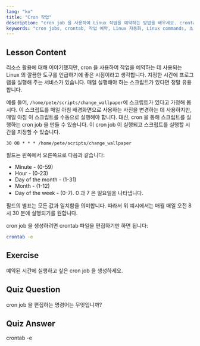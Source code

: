 ```yaml
---
lang: "ko"
title: "Cron 작업"
description: "cron job 을 사용하여 Linux 작업을 예약하는 방법을 배우세요. crontab 구문을 이해하고 일상적인 작업을 위한 스크립트를 자동화하세요. 이 초보자 친화적인 가이드로 시작하세요!"
keywords: "cron jobs, crontab, 작업 예약, Linux 자동화, Linux commands, 초보자 Linux, Linux tutorial, crontab -e"
---
```


## Lesson Content

리소스 활용에 대해 이야기했지만, cron 을 사용하여 작업을 예약하는 데 사용되는 Linux 의 깔끔한 도구를 언급하기에 좋은 시점이라고 생각합니다. 지정한 시간에 프로그램을 실행해 주는 서비스가 있습니다. 매일 실행해야 하는 스크립트가 있다면 정말 유용합니다.

예를 들어, `/home/pete/scripts/change_wallpaper`에 스크립트가 있다고 가정해 봅시다. 이 스크립트를 매일 아침 배경화면으로 사용하는 사진을 변경하는 데 사용하지만, 매일 아침 이 스크립트를 수동으로 실행해야 합니다. 대신, cron 을 통해 스크립트를 실행하는 cron job 을 만들 수 있습니다. 이 cron job 이 실행되고 스크립트를 실행할 시간을 지정할 수 있습니다.

```plaintext
30 08 * * * /home/pete/scripts/change_wallpaper
```

필드는 왼쪽에서 오른쪽으로 다음과 같습니다:

- Minute - (0-59)
- Hour - (0-23)
- Day of the month - (1-31)
- Month - (1-12)
- Day of the week - (0-7). 0 과 7 은 일요일을 나타냅니다.

필드의 별표는 모든 값과 일치함을 의미합니다. 따라서 위 예시에서는 매월 매일 오전 8 시 30 분에 실행되기를 원합니다.

cron job 을 생성하려면 crontab 파일을 편집하기만 하면 됩니다:

```bash
crontab -e
```

## Exercise

예약된 시간에 실행하고 싶은 cron job 을 생성하세요.

## Quiz Question

cron job 을 편집하는 명령어는 무엇입니까?

## Quiz Answer

crontab -e
